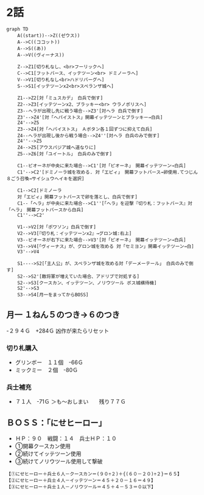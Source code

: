 

# 2話
```mermaid
graph TD
	A((start))-->Z((ゼウス))
	A-->C((ココット))
	A-->S((あ))
	A-->V((ヴィーナス))

	Z-->Z1[切り札なし、<br>フーリックへ]
	C-->C1[フットバース、イッテツーン<br> ドミノーラへ]
	V-->V1[切り札なし<br>ハドリバーグへ]
	S-->S1[イッテツーンx2<br>スペランザ城へ]

	Z1-->Z2[対「ミュスカデ」　白兵で倒す]
	Z2-->Z3[イッテツーンx2、ブラッキー<br> ウラノポリスへ]
	Z3--ヘラが出現し先に戦う場合-->Z3'[対ヘラ 白兵で倒す]
	Z3'-->Z4'[対「ヘパイストス」開幕イッテツーンとブラッキー→白兵]
	Z4'-->Z5
	Z3-->Z4[対「ヘパイストス」　Ａボタン各１回ずつに抑えて白兵]
	Z4--ヘラが出現し後から戦う場合-->Z4''[対ヘラ 白兵のみで倒す]
	Z4''-->Z5
	Z4-->Z5[アウスパジア城へ道なりに]
	Z5-->Z6[対「ユイートル」　白兵のみで倒す]

	C1--ピオーネが中央に来た場合-->C1'[対「ピオーネ」　開幕イッテツーン→白兵]
	C1'-->C2'[ドミノーラ城を攻める. 対「エピィ」　開幕フットバース→卵使用.てつじん８ごう召喚→サイシュウヘイキを選択]

	C1-->C2[ドミノーラ
	対「エピィ」開幕フットバースで卵を落とし、白兵で倒す]
	C1--「ヘラ」が中央に来た場合-->C1''[「ヘラ」を迎撃『切り札：フットバース』対「ヘラ」　開幕フットバースから白兵]
	C1''-->C2'
	
	V1-->V2[対「ポワソン」白兵で倒す]
	V2-->V3[『切り札：イッテツーンx2』→グロン城:右上]
	V3--ピオーネが右下に来た場合-->V3'[対「ピオーネ」　開幕イッテツーン→白兵]
	V3-->V4[「ヴィーナス」が、グロン城を攻める 対「セミヨン」開幕イッテツーン→白]
	V3'-->V4

	S1---->S2[「主人公」が、スペランザ城を攻める対「デーメーテール」　白兵のみで倒す]
	S2-->S2'[敵将軍が増えていた場合、アドリブで対処する]
	S2-->S3[クースカン、イッテツーン、ノリウツール ボス城横待機]
	S2'-->S3
	S3-->S4[月一をまってからBOSS]
```
## 月一 １ねん５のつき→６のつき　
-２９４Ｇ　+284Ｇ 凶作が来たらリセット
### 切り札購入　
- グリンボー　１１個　-66Ｇ
- ミックミー　２個　-80Ｇ
### 兵士補充　
- ７１人　-71Ｇ
＞も～おしまい　　残り７７Ｇ

## ＢＯＳＳ：「にせヒーロー」
- ＨＰ：９０　戦闘：１４　兵士ＨＰ：１０
- ①開幕クースカン使用
- ②続けてイッテツーン使用
- ③続けてノリウツール使用して撃破
```
【①にせヒーロー＋兵士６人－クースカン＝(９０÷２)＋{(６０－２０)÷２}＝６５】
【②にせヒーロー＋兵士４人－イッテツーン＝４５＋２０－１６＝４９】
【③にせヒーロー＋兵士１人－ノリウツール＝４５＋４－５３＝０以下】
```